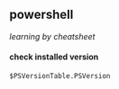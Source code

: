 ## powershell
_learning by cheatsheet_

#### check installed version
```$PSVersionTable.PSVersion```

